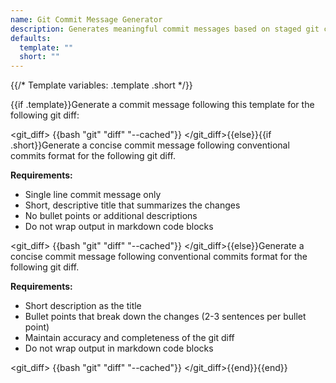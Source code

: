```yaml
---
name: Git Commit Message Generator
description: Generates meaningful commit messages based on staged git changes using conventional commits format
defaults:
  template: ""
  short: ""
---
```


{{/* Template variables: .template .short */}}

{{if .template}}Generate a commit message following this template for the following git diff:

<template>
{{.template}}
</template>

<git_diff>
{{bash "git" "diff" "--cached"}}
</git_diff>{{else}}{{if .short}}Generate a concise commit message following conventional commits format for the following git diff.

**Requirements:**
- Single line commit message only
- Short, descriptive title that summarizes the changes
- No bullet points or additional descriptions
- Do not wrap output in markdown code blocks

<git_diff>
{{bash "git" "diff" "--cached"}}
</git_diff>{{else}}Generate a concise commit message following conventional commits format for the following git diff.

**Requirements:**
- Short description as the title
- Bullet points that break down the changes (2-3 sentences per bullet point)
- Maintain accuracy and completeness of the git diff
- Do not wrap output in markdown code blocks

<git_diff>
{{bash "git" "diff" "--cached"}}
</git_diff>{{end}}{{end}}
